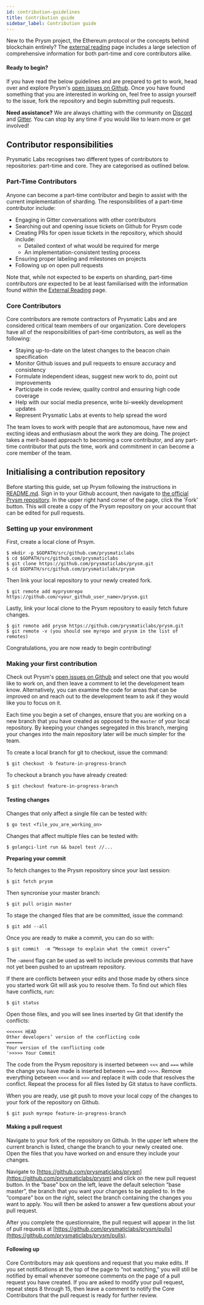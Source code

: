 ```yaml
---
id: contribution-guidelines
title: Contribution guide
sidebar_label: Contribution guide
---
```


New to the Prysm project, the Ethereum protocol or the concepts behind blockchain entirely? The [external reading](required-reading.md) page includes a large selection of comprehensive information for both part-time and core contributors alike.

#### Ready to begin?

If you have read the below guidelines and are prepared to get to work, head over and explore Prysm's [open issues on Github](https://github.com/prysmaticlabs/prysm/issues). Once you have found something that you are interested in working on, feel free to assign yourself to the issue, fork the repository and begin submitting pull requests.

**Need assistance?** We are always chatting with the community on [Discord](https://discord.gg/che9auJ) and [Gitter](https://gitter.im/prysmaticlabs/geth-sharding). You can stop by any time if you would like to learn more or get involved!

## Contributor responsibilities

Prysmatic Labs recognises two different types of contributors to repositories: part-time and core. They are categorised as outlined below.

### Part-Time Contributors

Anyone can become a part-time contributor and begin to assist with the current implementation of sharding. The responsibilities of a part-time contributor include:

* Engaging in Gitter conversations with other contributors
* Searching out and opening issue tickets on Github for Prysm code
* Creating PRs for open issue tickets in the repository, which should include:
  * Detailed context of what would be required for merge
  * An implementation-consistent testing process
* Ensuring proper labeling and milestones on projects
* Following up on open pull requests

Note that, while not expected to be experts on sharding, part-time contributors _are_ expected to be at least familiarised with the information found within the [External Reading](required-reading.md) page.

### Core Contributors

Core contributors are remote contractors of Prysmatic Labs and are considered  critical team members of our organization. Core developers have all of the responsibilities of part-time contributors, as well as the following:

* Staying up-to-date on the latest changes to the beacon chain specification
* Monitor Github issues and pull requests to ensure accuracy and consistency
* Formulate independent ideas, suggest new work to do, point out improvements
* Participate in code review, quality control and ensuring high code coverage
* Help with our social media presence, write bi-weekly development updates
* Represent Prysmatic Labs at events to help spread the word

The team loves to work with people that are autonomous, have new and excting ideas and enthusiasm about the work they are doing. The project takes a merit-based approach to becoming a core contributor, and any part-time contributor that puts the time, work and commitment in can become a core member of the team.

## Initialising a contribution repository

Before starting this guide, set up Prysm following the instructions in [README.md](https://github.com/prysmaticlabs/prysm). Sign in to your Github account, then navigate to [the official Prysm repository](https://github.com/prysmaticlabs/prysm/). In the upper right hand corner of the page, click the 'Fork' button. This will create a copy of the Prysm repository on your account that can be edited for pull requests.

### Setting up your environment

First, create a local clone of Prsym.

```text
$ mkdir -p $GOPATH/src/github.com/prysmaticlabs
$ cd $GOPATH/src/github.com/prysmaticlabs
$ git clone https://github.com/prysmaticlabs/prysm.git
$ cd $GOPATH/src/github.com/prysmaticlabs/prysm
```

Then link your local repository to your newly created fork.

```text
$ git remote add myprysmrepo https://github.com/<your_github_user_name>/prysm.git
```

Lastly, link your local clone to the Prysm repository to easily fetch future changes.

```text
$ git remote add prysm https://github.com/prysmaticlabs/prysm.git
$ git remote -v (you should see myrepo and prysm in the list of remotes)
```

Congratulations, you are now ready to begin contributing!

### **Making your first contribution**

Check out Prysm's [open issues on Github](https://github.com/prysmaticlabs/prysm/issues) and select one that you would like to work on, and then leave a comment to let the development team know. Alternatively, you can examine the code for areas that can be improved on and reach out to the development team to ask if they would like you to focus on it.

Each time you begin a set of changes, ensure that you are working on a new branch that you have created as opposed to the `master` of your local repository. By keeping your changes segregated in this branch, merging your changes into the main repository later will be much simpler for the team.

To create a local branch for git to checkout, issue the command:

```text
$ git checkout -b feature-in-progress-branch
```

To checkout a branch you have already created:

```text
$ git checkout feature-in-progress-branch
```

#### **Testing changes**

Changes that only affect a single file can be tested with:

```text
$ go test <file_you_are_working_on>
```

Changes that affect multiple files can be tested with:

```text
$ golangci-lint run && bazel test //...
```

**Preparing your commit**

To fetch changes to the Prysm repository since your last session:

```text
$ git fetch prysm
```

Then syncronise your master branch:

```text
$ git pull origin master
```

To stage the changed files that are be committed, issue the command:

```text
$ git add --all
```

Once you are ready to make a commit, you can do so with:

```text
$ git commit  -m “Message to explain what the commit covers”
```

The `–amend` flag can be used as well to include previous commits that have not yet been pushed to an upstream repository.

If there are conflicts between your edits and those made by others since you started work Git will ask you to resolve them. To find out which files have conflicts, run:

```text
$ git status
```

Open those files, and you will see lines inserted by Git that identify the conflicts:

```text
<<<<<< HEAD
Other developers’ version of the conflicting code
======
Your version of the conflicting code
'>>>>> Your Commit
```

The code from the Prysm repository is inserted between `<<<` and `===` while the change you have made is inserted between `===` and `>>>>`. Remove everything between `<<<<` and `>>>` and replace it with code that resolves the conflict. Repeat the process for all files listed by Git status to have conflicts.

When you are ready, use git push to move your local copy of the changes to your fork of the repository on Github.

```text
$ git push myrepo feature-in-progress-branch
```

#### **Making a pull request**

Navigate to your fork of the repository on Github. In the upper left where the current branch is listed, change the branch to your newly created one. Open the files that you have worked on and ensure they include your changes.

Navigate to [https://github.com/prysmaticlabs/prysm](https://github.com/prysmaticlabs/prysm) and click on the new pull request button. In the “base” box on the left, leave the default selection “base master”, the branch that you want your changes to be applied to. In the “compare” box on the right, select the branch containing the changes you want to apply. You will then be asked to answer a few questions about your pull request.

After you complete the questionnaire, the pull request will appear in the list of pull requests at [https://github.com/prysmaticlabs/prysm/pulls](https://github.com/prysmaticlabs/prysm/pulls).

#### Following up

Core Contributors may ask questions and request that you make edits. If you set notifications at the top of the page to “not watching,” you will still be notified by email whenever someone comments on the page of a pull request you have created. If you are asked to modify your pull request, repeat steps 8 through 15, then leave a comment to notify the Core Contributors that the pull request is ready for further review.

###

###
